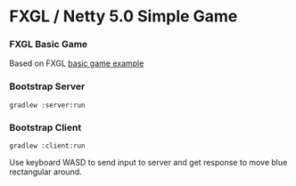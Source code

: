 # FXGL / Netty 5.0 Simple Game

### FXGL Basic Game

Based on FXGL [basic game example](https://github.com/AlmasB/FXGL/wiki/Basic-Game-Example)

### Bootstrap Server
```
gradlew :server:run
```
### Bootstrap Client
```
gradlew :client:run
```

Use keyboard WASD to send input to server and get response to move blue rectangular around.